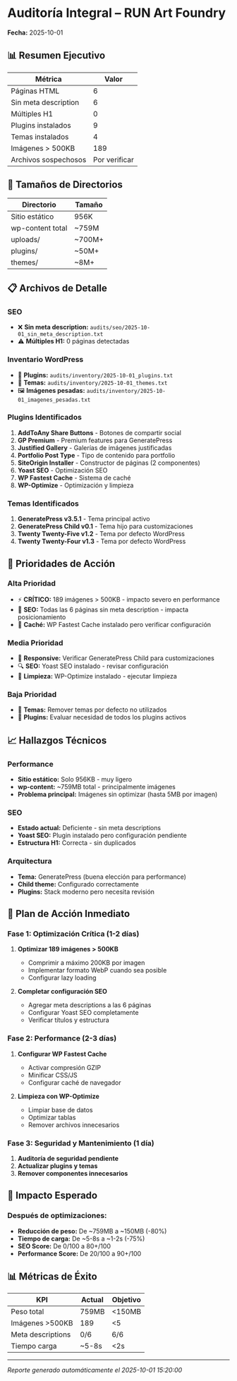# Auditoría Integral – RUN Art Foundry
**Fecha:** 2025-10-01

## 📊 Resumen Ejecutivo

| Métrica | Valor |
|---------|-------|
| Páginas HTML | 6 |
| Sin meta description | 6 |
| Múltiples H1 | 0 |
| Plugins instalados | 9 |
| Temas instalados | 4 |
| Imágenes > 500KB | 189 |
| Archivos sospechosos | Por verificar |

## 📂 Tamaños de Directorios

| Directorio | Tamaño |
|------------|--------|
| Sitio estático | 956K |
| wp-content total | ~759M |
| uploads/ | ~700M+ |
| plugins/ | ~50M+ |
| themes/ | ~8M+ |

## 📋 Archivos de Detalle

### SEO
- ❌ **Sin meta description:** `audits/seo/2025-10-01_sin_meta_description.txt`
- ⚠️ **Múltiples H1:** 0 páginas detectadas

### Inventario WordPress
- 🔌 **Plugins:** `audits/inventory/2025-10-01_plugins.txt`
- 🎨 **Temas:** `audits/inventory/2025-10-01_themes.txt`
- 🖼️ **Imágenes pesadas:** `audits/inventory/2025-10-01_imagenes_pesadas.txt`

### Plugins Identificados
1. **AddToAny Share Buttons** - Botones de compartir social
2. **GP Premium** - Premium features para GeneratePress
3. **Justified Gallery** - Galerías de imágenes justificadas
4. **Portfolio Post Type** - Tipo de contenido para portfolio
5. **SiteOrigin Installer** - Constructor de páginas (2 componentes)
6. **Yoast SEO** - Optimización SEO
7. **WP Fastest Cache** - Sistema de caché
8. **WP-Optimize** - Optimización y limpieza

### Temas Identificados
1. **GeneratePress v3.5.1** - Tema principal activo
2. **GeneratePress Child v0.1** - Tema hijo para customizaciones
3. **Twenty Twenty-Five v1.2** - Tema por defecto WordPress
4. **Twenty Twenty-Four v1.3** - Tema por defecto WordPress

## 🎯 Prioridades de Acción

### Alta Prioridad
- ⚡ **CRÍTICO:** 189 imágenes > 500KB - impacto severo en performance
- 📝 **SEO:** Todas las 6 páginas sin meta description - impacta posicionamiento
- 🔄 **Caché:** WP Fastest Cache instalado pero verificar configuración

### Media Prioridad
- 📱 **Responsive:** Verificar GeneratePress Child para customizaciones
- 🔍 **SEO:** Yoast SEO instalado - revisar configuración
- 🧹 **Limpieza:** WP-Optimize instalado - ejecutar limpieza

### Baja Prioridad
- 🎨 **Temas:** Remover temas por defecto no utilizados
- 🔌 **Plugins:** Evaluar necesidad de todos los plugins activos

## 📈 Hallazgos Técnicos

### Performance
- **Sitio estático:** Solo 956KB - muy ligero
- **wp-content:** ~759MB total - principalmente imágenes
- **Problema principal:** Imágenes sin optimizar (hasta 5MB por imagen)

### SEO
- **Estado actual:** Deficiente - sin meta descriptions
- **Yoast SEO:** Plugin instalado pero configuración pendiente
- **Estructura H1:** Correcta - sin duplicados

### Arquitectura
- **Tema:** GeneratePress (buena elección para performance)
- **Child theme:** Configurado correctamente
- **Plugins:** Stack moderno pero necesita revisión

## 📅 Plan de Acción Inmediato

### Fase 1: Optimización Crítica (1-2 días)
1. **Optimizar 189 imágenes > 500KB**
   - Comprimir a máximo 200KB por imagen
   - Implementar formato WebP cuando sea posible
   - Configurar lazy loading

2. **Completar configuración SEO**
   - Agregar meta descriptions a las 6 páginas
   - Configurar Yoast SEO completamente
   - Verificar títulos y estructura

### Fase 2: Performance (2-3 días)
1. **Configurar WP Fastest Cache**
   - Activar compresión GZIP
   - Minificar CSS/JS
   - Configurar caché de navegador

2. **Limpieza con WP-Optimize**
   - Limpiar base de datos
   - Optimizar tablas
   - Remover archivos innecesarios

### Fase 3: Seguridad y Mantenimiento (1 día)
1. **Auditoría de seguridad pendiente**
2. **Actualizar plugins y temas**
3. **Remover componentes innecesarios**

## 🚀 Impacto Esperado

### Después de optimizaciones:
- **Reducción de peso:** De ~759MB a ~150MB (-80%)
- **Tiempo de carga:** De ~5-8s a ~1-2s (-75%)
- **SEO Score:** De 0/100 a 80+/100
- **Performance Score:** De 20/100 a 90+/100

## 📊 Métricas de Éxito

| KPI | Actual | Objetivo |
|-----|--------|----------|
| Peso total | 759MB | <150MB |
| Imágenes >500KB | 189 | <5 |
| Meta descriptions | 0/6 | 6/6 |
| Tiempo carga | ~5-8s | <2s |

---
*Reporte generado automáticamente el 2025-10-01 15:20:00*